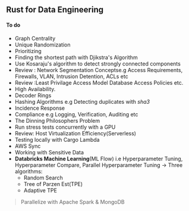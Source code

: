 ## Rust for Data Engineering

#### To do
- Graph Centrality
- Unique Randomization
- Prioritizing
- Finding the shortest path with Djikstra's Algorithm
- Use Kosaraju's algorithm to detect strongly connected components
- Review : Network Segmentation Conceptse.g Access Requirements, Firewalls, VLAN, Intrusion Detention, ACLs etc
- Review :Least Privilage Access Model Database Access Policies etc.
- High Availability.
- Decoder Rings
- Hashing Algorithms e.g Detecting duplicates with _sha3_
- Incidence Response
- Compliance e.g Logging, Verification, Auditing etc
- The Dinning Philosophers Problem
- Run stress tests concurrently with a GPU
- Review: Host Virtualization Efficiency(Serverless)
- Testing locally with Cargo Lambda
- AWS Sync
- Working with Sensitive Data
- __Databricks Machine Learning__(ML Flow) i.e Hyperparameter Tuning, Hyperparameter Compare, Parallel Hyperparameter Tuning -> Three algorithms:
    * Random Search
    * Tree of Parzen Est(TPE)
    * Adaptive TPE
> Parallelize with Apache Spark & MongoDB
